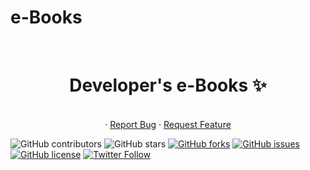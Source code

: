 # e-Books

<br />
<p align="center">
  <h1 align="center">Developer's e-Books ✨</h1>

  <p align="center">
    <br />
    ·
    <a href="https://github.com/abhinavkorpal/home/issues">Report Bug</a>
    ·
    <a href="https://github.com/abhinavkorpal/home/issues">Request Feature</a>
  </p>
</p>

![GitHub contributors](https://img.shields.io/github/contributors/abhinavkorpal/home?color=ffcc66&style=for-the-badge)
![GitHub stars](https://img.shields.io/github/stars/abhinavkorpal/e-Books?color=ffcc66&style=for-the-badge)
[![GitHub forks](https://img.shields.io/github/forks/abhinavkorpal/e-Books?style=for-the-badge)](https://github.com/abhinavkorpal/star_book/network)
[![GitHub issues](https://img.shields.io/github/issues/abhinavkorpal/e-Books?color=ffcc66&style=for-the-badge)](https://github.com/abhinavkorpal/star_book/issues)
[![GitHub license](https://img.shields.io/github/license/abhinavkorpal/e-Books?style=for-the-badge)](https://github.com/abhinavkorpal/home/blob/master/LICENSE)
[![Twitter Follow](https://img.shields.io/twitter/follow/abhinavkorpal?color=ffcc66&logo=twitter&logoColor=ffffff&style=for-the-badge)](https://twitter.com/abhinavkorpal)
